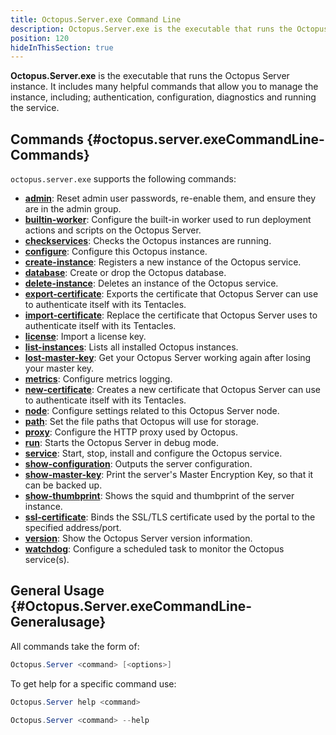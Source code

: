 ```yaml
---
title: Octopus.Server.exe Command Line
description: Octopus.Server.exe is the executable that runs the Octopus instance, it can also be called from the command line.
position: 120
hideInThisSection: true
---
```


**Octopus.Server.exe** is the executable that runs the Octopus Server instance. It includes many helpful commands that allow you to manage the instance, including; authentication, configuration, diagnostics and running the service.

## Commands {#octopus.server.exeCommandLine-Commands}

`octopus.server.exe` supports the following commands:

- **[admin](/docs\api-and-integration\octopus.server.exe-command-line/admin.md)**:  Reset admin user passwords, re-enable them, and ensure they are in the admin group.
- **[builtin-worker](/docs\api-and-integration\octopus.server.exe-command-line/builtin-worker.md)**:  Configure the built-in worker used to run deployment actions and scripts on the Octopus Server.
- **[checkservices](/docs\api-and-integration\octopus.server.exe-command-line/checkservices.md)**:  Checks the Octopus instances are running.
- **[configure](/docs\api-and-integration\octopus.server.exe-command-line/configure.md)**:  Configure this Octopus instance.
- **[create-instance](/docs\api-and-integration\octopus.server.exe-command-line/create-instance.md)**:  Registers a new instance of the Octopus service.
- **[database](/docs\api-and-integration\octopus.server.exe-command-line/database.md)**:  Create or drop the Octopus database.
- **[delete-instance](/docs\api-and-integration\octopus.server.exe-command-line/delete-instance.md)**:  Deletes an instance of the Octopus service.
- **[export-certificate](/docs\api-and-integration\octopus.server.exe-command-line/export-certificate.md)**:  Exports the certificate that Octopus Server can use to authenticate itself with its Tentacles.
- **[import-certificate](/docs\api-and-integration\octopus.server.exe-command-line/import-certificate.md)**:  Replace the certificate that Octopus Server uses to authenticate itself with its Tentacles.
- **[license](/docs\api-and-integration\octopus.server.exe-command-line/license.md)**:  Import a license key.
- **[list-instances](/docs\api-and-integration\octopus.server.exe-command-line/list-instances.md)**:  Lists all installed Octopus instances.
- **[lost-master-key](/docs\api-and-integration\octopus.server.exe-command-line/lost-master-key.md)**:  Get your Octopus Server working again after losing your master key.
- **[metrics](/docs\api-and-integration\octopus.server.exe-command-line/metrics.md)**:  Configure metrics logging.
- **[new-certificate](/docs\api-and-integration\octopus.server.exe-command-line/new-certificate.md)**:  Creates a new certificate that Octopus Server can use to authenticate itself with its Tentacles.
- **[node](/docs\api-and-integration\octopus.server.exe-command-line/node.md)**:  Configure settings related to this Octopus Server node.
- **[path](/docs\api-and-integration\octopus.server.exe-command-line/path.md)**:  Set the file paths that Octopus will use for storage.
- **[proxy](/docs\api-and-integration\octopus.server.exe-command-line/proxy.md)**:  Configure the HTTP proxy used by Octopus.
- **[run](/docs\api-and-integration\octopus.server.exe-command-line/run.md)**:  Starts the Octopus Server in debug mode.
- **[service](/docs\api-and-integration\octopus.server.exe-command-line/service.md)**:  Start, stop, install and configure the Octopus service.
- **[show-configuration](/docs\api-and-integration\octopus.server.exe-command-line/show-configuration.md)**:  Outputs the server configuration.
- **[show-master-key](/docs\api-and-integration\octopus.server.exe-command-line/show-master-key.md)**:  Print the server's Master Encryption Key, so that it can be backed up.
- **[show-thumbprint](/docs\api-and-integration\octopus.server.exe-command-line/show-thumbprint.md)**:  Shows the squid and thumbprint of the server instance.
- **[ssl-certificate](/docs\api-and-integration\octopus.server.exe-command-line/ssl-certificate.md)**:  Binds the SSL/TLS certificate used by the portal to the specified address/port.
- **[version](/docs\api-and-integration\octopus.server.exe-command-line/version.md)**:  Show the Octopus Server version information.
- **[watchdog](/docs\api-and-integration\octopus.server.exe-command-line/watchdog.md)**:  Configure a scheduled task to monitor the Octopus service(s).

## General Usage {#Octopus.Server.exeCommandLine-Generalusage}

All commands take the form of:

```powershell
Octopus.Server <command> [<options>]
```

To get help for a specific command use:

```powershell Octopus 3.14 or earlier
Octopus.Server help <command>
```

```powershell Octopus 3.15 or later
Octopus.Server <command> --help
```
